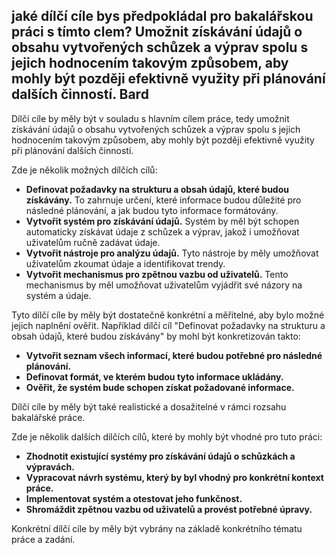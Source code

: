 
jaké dílčí cíle bys předpokládal pro bakalářskou
práci s tímto clem? Umožnit získávání údajů o
obsahu vytvořených schůzek a výprav spolu s
jejich hodnocením takovým způsobem, aby
mohly být později efektivně využity při plánování
dalších činností.
Bard
---

Dílčí cíle by měly být v souladu s hlavním cílem práce, tedy umožnit získávání údajů o obsahu vytvořených schůzek a výprav spolu s jejich hodnocením takovým způsobem, aby mohly být později efektivně využity při plánování dalších činností.

Zde je několik možných dílčích cílů:

* **Definovat požadavky na strukturu a obsah údajů, které budou získávány.** To zahrnuje určení, které informace budou důležité pro následné plánování, a jak budou tyto informace formátovány.
* **Vytvořit systém pro získávání údajů.** Systém by měl být schopen automaticky získávat údaje z schůzek a výprav, jakož i umožňovat uživatelům ručně zadávat údaje.
* **Vytvořit nástroje pro analýzu údajů.** Tyto nástroje by měly umožňovat uživatelům zkoumat údaje a identifikovat trendy.
* **Vytvořit mechanismus pro zpětnou vazbu od uživatelů.** Tento mechanismus by měl umožňovat uživatelům vyjádřit své názory na systém a údaje.

Tyto dílčí cíle by měly být dostatečně konkrétní a měřitelné, aby bylo možné jejich naplnění ověřit. Například dílčí cíl "Definovat požadavky na strukturu a obsah údajů, které budou získávány" by mohl být konkretizován takto:

* **Vytvořit seznam všech informací, které budou potřebné pro následné plánování.**
* **Definovat formát, ve kterém budou tyto informace ukládány.**
* **Ověřit, že systém bude schopen získat požadované informace.**

Dílčí cíle by měly být také realistické a dosažitelné v rámci rozsahu bakalářské práce.

Zde je několik dalších dílčích cílů, které by mohly být vhodné pro tuto práci:

* **Zhodnotit existující systémy pro získávání údajů o schůzkách a výpravách.**
* **Vypracovat návrh systému, který by byl vhodný pro konkrétní kontext práce.**
* **Implementovat systém a otestovat jeho funkčnost.**
* **Shromáždit zpětnou vazbu od uživatelů a provést potřebné úpravy.**

Konkrétní dílčí cíle by měly být vybrány na základě konkrétního tématu práce a zadání.
